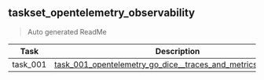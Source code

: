 ## taskset_opentelemetry_observability

> Auto generated ReadMe

| Task     | Description                                                                                                                                                        |
|----------|--------------------------------------------------------------------------------------------------------------------------------------------------------------------|
| task_001 | [task_001_opentelemetry_go_dice__traces_and_metrics_to_console](taskset_opentelemetry_observability/task_001_opentelemetry_go_dice__traces_and_metrics_to_console) |

